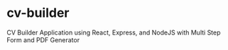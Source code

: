 # cv-builder
CV Builder Application using React, Express, and NodeJS with Multi Step Form and PDF Generator
